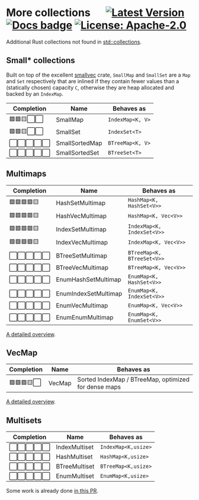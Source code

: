 # More collections &emsp; [![Latest Version]][crates.io] [![Docs badge]][docs.rs] [![License: Apache-2.0][License badge]](/LICENSE)

[Latest Version]: https://img.shields.io/crates/v/more_collections.svg
[crates.io]: https://crates.io/crates/more_collections

[License badge]: https://img.shields.io/crates/l/more_collections.svg

[Docs badge]: https://img.shields.io/badge/docs.rs-rustdoc-yellow
[docs.rs]: https://docs.rs/more_collections/

Additional Rust collections not found in [std::collections](https://doc.rust-lang.org/std/collections/).

## Small* collections

Built on top of the excellent [smallvec](https://github.com/servo/rust-smallvec) crate, `SmallMap` and `SmallSet` are a `Map` and `Set` respectively that are inlined if they contain fewer values than a (statically chosen) capacity `C`, otherwise they are heap allocated and backed by an `IndexMap`. 

| Completion | Name           | Behaves as       |
| ---------- | -------------- | ---------------- |
| 🟩🟩🟨⬜️⬜️      | SmallMap       | `IndexMap<K, V>` |
| 🟩🟩🟨⬜️⬜️      | SmallSet       | `IndexSet<T>`    |
| ⬜️⬜️⬜️⬜️⬜️      | SmallSortedMap | `BTreeMap<K, V>` |
| ⬜️⬜️⬜️⬜️⬜️      | SmallSortedSet | `BTreeSet<T>`    |

## Multimaps 

| Completion | Name                 | Behaves as                 |
| ---------- | -------------------- | -------------------------- |
| 🟩🟩🟩🟩🟨      | HashSetMultimap      | `HashMap<K, HashSet<V>>`   |
| 🟩🟩🟩🟩🟨      | HashVecMultimap      | `HashMap<K, Vec<V>>`       |
| 🟩🟩🟩🟩🟨      | IndexSetMultimap     | `IndexMap<K, IndexSet<V>>` |
| 🟩🟩🟩🟩🟨      | IndexVecMultimap     | `IndexMap<K, Vec<V>>`      |
| ⬜️⬜️⬜️⬜️⬜️      | BTreeSetMultimap     | `BTreeMap<K, BTreeSet<V>>` |
| ⬜️⬜️⬜️⬜️⬜️      | BTreeVecMultimap     | `BTreeMap<K, Vec<V>>`      |
| ⬜️⬜️⬜️⬜️⬜️      | EnumHashSetMultimap  | `EnumMap<K, HashSet<V>>`   |
| ⬜️⬜️⬜️⬜️⬜️      | EnumIndexSetMultimap | `EnumMap<K, IndexSet<V>>`  |
| ⬜️⬜️⬜️⬜️⬜️      | EnumVecMultimap      | `EnumMap<K, Vec<V>>     `  |
| ⬜️⬜️⬜️⬜️⬜️      | EnumEnumMultimap     | `EnumMap<K, EnumSet<V>>`   |

[A detailed overview](doc/multimap.md).

## VecMap
| Completion | Name   | Behaves as                                           |
| ---------- | ------ | ---------------------------------------------------- |
| 🟩🟩🟩🟨⬜️      | VecMap | Sorted IndexMap / BTreeMap, optimized for dense maps |

[A detailed overview](doc/vec_map.md).

## Multisets

| Completion | Name          | Behaves as          |
| ---------- | ------------- | ------------------- |
| ⬜️⬜️⬜️⬜️⬜️      | IndexMultiset | `IndexMap<K,usize>` |
| ⬜️⬜️⬜️⬜️⬜️      | HashMultiset  | `HashMap<K,usize>`  |
| ⬜️⬜️⬜️⬜️⬜️      | BTreeMultiset | `BTreeMap<K,usize>` |
| ⬜️⬜️⬜️⬜️⬜️      | EnumMultiset  | `EnumMap<K,usize>`  |

Some work is already done [in this PR](https://github.com/rinde/more_collections/pull/8).
